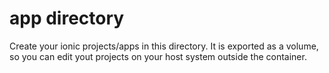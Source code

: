 # app directory
Create your ionic projects/apps in this directory. It is exported as a volume, so you can edit yout projects on your host system outside the container.